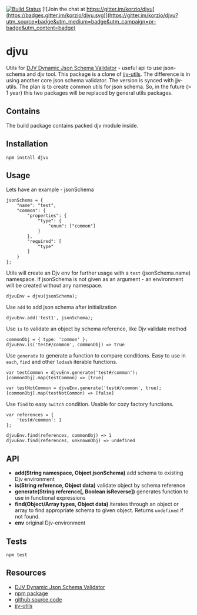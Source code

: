 [![Build Status](https://travis-ci.org/korzio/djvu.svg?branch=master)](https://travis-ci.org/korzio/djvu)
[![Join the chat at https://gitter.im/korzio/djvu](https://badges.gitter.im/korzio/djvu.svg)](https://gitter.im/korzio/djvu?utm_source=badge&utm_medium=badge&utm_campaign=pr-badge&utm_content=badge)

# djvu

Utils for [DJV Dynamic Json Schema Validator](https://github.com/korzio/djv) - useful api to use json-schema and djv tool.
This package is a clone of [jjv-utils](https://www.npmjs.com/package/jjv-utils). The difference is in using another core json schema validator. The version is synced with jjv-utils.
The plan is to create common utils for json schema. So, in the future (> 1 year) this two packages will be replaced by general utils packages.

## Contains

The build package contains packed djv module inside.

## Installation

  `npm install djvu`

## Usage

Lets have an example - jsonSchema

```
jsonSchema = {
    "name": "test",
    "common": {
        "properties": {
            "type": {
                "enum": ["common"]
            }
        },
        "required": [
            "type"
        ]
    }
};
```

Utils will create an Djv env for further usage with a `test` (jsonSchema.name) namespace. If jsonSchema is not given as an argument - an environment will be created without any namespace.
```
djvuEnv = djvu(jsonSchema);
```

Use `add` to add json schema after initialization
```
djvuEnv.add('test1', jsonSchema);
```

Use `is` to validate an object by schema reference, like Djv validate method
```
commonObj = { type: 'common' };
djvuEnv.is('test#/common', commonObj) => true
```
Use `generate` to generate a function to compare conditions. Easy to use in `each`, `find` and other `lodash` iterable functions.
```
var testCommon = djvuEnv.generate('test#/common');
[commonObj].map(testCommon) => [true]

var testNotCommon = djvuEnv.generate('test#/common', true);
[commonObj].map(testNotCommon) => [false]
```

Use `find` to easy `switch` condition. Usable for cozy factory functions.
```
var references = {
    'test#/common': 1
};

djvuEnv.find(references, commonObj) => 1
djvuEnv.find(references, unknownObj) => undefined
```

## API

- **add(String namespace, Object jsonSchema)** add schema to existing Djv environment
- **is(String reference, Object data)** validate object by schema reference
- **generate(String reference[, Boolean isReverse])** generates function to use in functional expressions
- **find(Object/Array types, Object data)** iterates through an object or array to find appropriate schema to given object. Returns `undefined` if not found.
- **env** original Djv-environment

## Tests

  `npm test`

## Resources

- [DJV Dynamic Json Schema Validator](https://github.com/korzio/djv)
- [npm package](https://www.npmjs.com/package/djvu)
- [github source code](https://github.com/korzio/djvu)
- [jjv-utils](https://www.npmjs.com/package/jjv-utils)

